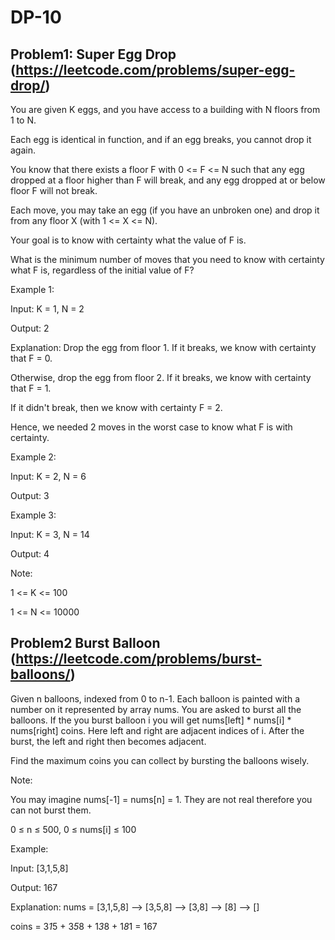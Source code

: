 # DP-10

## Problem1: Super Egg Drop (https://leetcode.com/problems/super-egg-drop/)

You are given K eggs, and you have access to a building with N floors from 1 to N. 

Each egg is identical in function, and if an egg breaks, you cannot drop it again.

You know that there exists a floor F with 0 <= F <= N such that any egg dropped at a floor higher than F will break, and any egg dropped at or below floor F will not break.

Each move, you may take an egg (if you have an unbroken one) and drop it from any floor X (with 1 <= X <= N). 

Your goal is to know with certainty what the value of F is.

What is the minimum number of moves that you need to know with certainty what F is, regardless of the initial value of F?

 

Example 1:

Input: K = 1, N = 2

Output: 2

Explanation: 
Drop the egg from floor 1.  If it breaks, we know with certainty that F = 0.

Otherwise, drop the egg from floor 2.  If it breaks, we know with certainty that F = 1.

If it didn't break, then we know with certainty F = 2.

Hence, we needed 2 moves in the worst case to know what F is with certainty.

Example 2:

Input: K = 2, N = 6

Output: 3

Example 3:

Input: K = 3, N = 14

Output: 4
 

Note:

1 <= K <= 100

1 <= N <= 10000

## Problem2 Burst Balloon (https://leetcode.com/problems/burst-balloons/)

Given n balloons, indexed from 0 to n-1. Each balloon is painted with a number on it represented by array nums. You are asked to burst all the balloons. If the you burst balloon i you will get nums[left] * nums[i] * nums[right] coins. Here left and right are adjacent indices of i. After the burst, the left and right then becomes adjacent.

Find the maximum coins you can collect by bursting the balloons wisely.

Note:

You may imagine nums[-1] = nums[n] = 1. They are not real therefore you can not burst them.

0 ≤ n ≤ 500, 0 ≤ nums[i] ≤ 100

Example:

Input: [3,1,5,8]

Output: 167 

Explanation: 
nums = [3,1,5,8] --> [3,5,8] -->   [3,8]   -->  [8]  --> []

coins =  3*1*5      +  3*5*8    +  1*3*8      + 1*8*1   = 167
